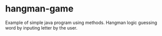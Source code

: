 # hangman-game
Example of simple java program using methods. Hangman logic guessing word by inputing letter by the user.
